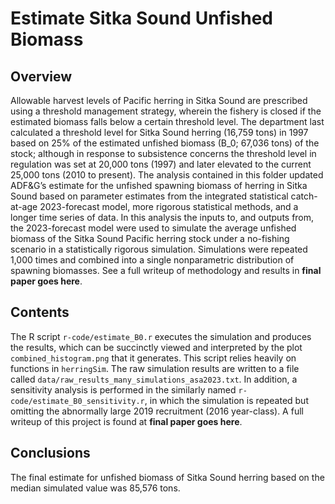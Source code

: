 # Estimate Sitka Sound Unfished Biomass

## Overview

Allowable harvest levels  of Pacific herring in Sitka Sound are prescribed using a 
threshold management strategy, wherein the fishery is closed if the estimated biomass 
falls below a certain threshold level. The department last calculated a threshold 
level for Sitka Sound herring (16,759 tons) in 1997 based on 25% of the estimated 
unfished biomass (B_0; 67,036 tons) of the stock; although in response to subsistence 
concerns the threshold level in regulation was set at 20,000 tons (1997) and later 
elevated to the current 25,000 tons (2010 to present). The analysis contained in this 
folder updated ADF&G’s estimate for the unfished spawning biomass of herring in Sitka 
Sound based on parameter estimates from the integrated statistical catch-at-age 
2023-forecast model, more rigorous statistical methods, and a longer time series of 
data. In this analysis the inputs to, and outputs from, the 2023-forecast model were 
used to simulate the average unfished biomass of the Sitka Sound Pacific herring stock 
under a no-fishing scenario in a statistically rigorous simulation. Simulations were 
repeated 1,000 times and combined into a single nonparametric distribution of spawning 
biomasses. See a full writeup of methodology and results in **final paper goes here**.

## Contents

The R script `r-code/estimate_B0.r` executes the simulation and produces the results,
which can be succinctly viewed and interpreted by the plot `combined_histogram.png`
that it generates. This script relies heavily on functions in `herringSim`. The 
raw simulation results are written to a file called
`data/raw_results_many_simulations_asa2023.txt`. In addition, a sensitivity analysis
is performed in the similarly named `r-code/estimate_B0_sensitivity.r`, in which 
the simulation is repeated but omitting the abnormally large 2019 recruitment (2016
year-class). A full writeup of this project is found at **final paper goes here**.

## Conclusions

The final estimate for unfished biomass of Sitka Sound herring based on the 
median simulated value was 85,576 tons.

